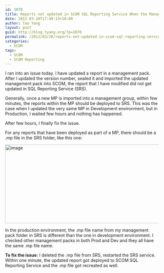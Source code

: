 ```yaml
---
id: 1078
title: Reports not updated in SCOM SQL Reporting Service When the Management Pack was Updated
date: 2012-03-28T17:49:13+10:00
author: Tao Yang
layout: post
guid: http://blog.tyang.org/?p=1078
permalink: /2012/03/28/reports-not-updated-in-scom-sql-reporting-service-when-the-management-pack-was-updated/
categories:
  - SCOM
tags:
  - SCOM
  - SCOM Reporting
---
```

I ran into an issue today. I have updated a report in a management pack. After I updated the version number, sealed it and imported the updated management pack into SCOM, the report that I have modified did not get updated in SQL Reporting Service (SRS).

Generally, once a new MP is imported into a management group, within few minutes, the reports within the MP should be deployed to SRS. This was the case when I updated the very same MP in Development environment, but in Production, I waited few hours and nothing has happened.

After few hours, I finally fix the issue.

For any reports that have been deployed as part of a MP, there should be a .mp file in the SRS folder, like this one:

<a href="http://blog.tyang.org/wp-content/uploads/2012/03/image4.png"><img style="background-image: none; padding-left: 0px; padding-right: 0px; display: inline; padding-top: 0px; border: 0px;" title="image" src="http://blog.tyang.org/wp-content/uploads/2012/03/image_thumb4.png" alt="image" width="580" height="258" border="0" /></a>

In the production environment, the .mp file name from my management pack folder in SRS is different than the one in development environment. I checked other management packs in both Prod and Dev and they all have the same .mp file name.

<strong>To fix the issue:</strong> I deleted the .mp file from SRS, restarted the SRS service. Within one minute, the updated report got deployed to SCOM SQL Reporting Service and the .mp file got recreated as well.